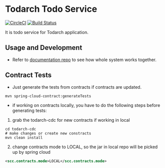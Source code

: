 # Todarch Todo Service

[![CircleCI](https://circleci.com/gh/todarch/todarch-td/tree/master.svg?style=svg)](https://circleci.com/gh/todarch/todarch-td/tree/master) [![Build Status](https://www.travis-ci.com/todarch/todarch-td.svg?branch=master)](https://www.travis-ci.com/todarch/todarch-td)

It is todo service for Todarch application.

## Usage and Development

- Refer to [documentation repo](https://github.com/todarch/todarch-docs) to see how whole system works together.

## Contract Tests

- Just generate the tests from contracts if contracts are updated.

```shell
mvn spring-cloud-contract:generateTests
```

- if working on contracts locally, you have to do the following steps before generating tests:

1. grab the todarch-cdc for new contracts if working in local

```shell
cd todarch-cdc
# make changes or create new constracts
mvn clean install
```

2. change contracts mode to LOCAL, so the jar in local repo will be picked up by spring cloud

```xml
<scc.contracts.mode>LOCAL</scc.contracts.mode>
```


